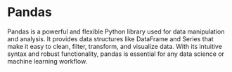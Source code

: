 # Pandas 
Pandas is a powerful and flexible Python library used for data manipulation and analysis. It provides data structures like DataFrame and Series that make it easy to clean, filter, transform, and visualize data. With its intuitive syntax and robust functionality, pandas is essential for any data science or machine learning workflow.
